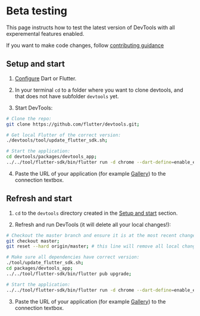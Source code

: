 # Beta testing

This page instructs how to test the latest version of DevTools with all experemental features enabled.

If you want to make code changes, follow [contributing guidance](https://github.com/flutter/devtools/blob/master/CONTRIBUTING.md)

## Setup and start

1. [Configure](https://docs.flutter.dev/get-started/install) Dart or Flutter.

2. In your terminal `cd` to a folder where you want to clone devtools, and that does not have subfolder `devtools` yet.

3. Start DevTools:

```bash
# Clone the repo:
git clone https://github.com/flutter/devtools.git;

# Get local Flutter of the correct version:
./devtools/tool/update_flutter_sdk.sh;

# Start the application:
cd devtools/packages/devtools_app;
../../tool/flutter-sdk/bin/flutter run -d chrome --dart-define=enable_experiments=true;
```

4. Paste the URL of your application (for example [Gallery](https://github.com/flutter/devtools/blob/master/CONTRIBUTING.md#connect-to-application)) to the connection textbox.

## Refresh and start

1. `cd` to the `devtools` directory created in the [Setup and start](#setup-and-start) section.

2. Refresh and run DevTools (it will delete all your local changes!):

```bash
# Checkout the master branch and ensure it is at the most recent change:
git checkout master;
git reset --hard origin/master; # this line will remove all local changes or commits on your branch

# Make sure all dependencies have correct version:
./tool/update_flutter_sdk.sh;
cd packages/devtools_app;
../../tool/flutter-sdk/bin/flutter pub upgrade;

# Start the application:
../../tool/flutter-sdk/bin/flutter run -d chrome --dart-define=enable_experiments=true;
```

3. Paste the URL of your application (for example [Gallery](https://github.com/flutter/devtools/blob/master/CONTRIBUTING.md#connect-to-application)) to the connection textbox.
